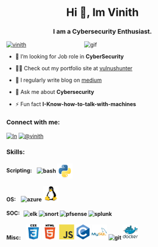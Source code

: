 <h1 align="center">Hi 👋, Im Vinith</h1>
<h3 align="center">I am a Cybersecurity Enthusiast.</h3>
<img src="https://media4.giphy.com/media/v1.Y2lkPTc5MGI3NjExd2owdnE2ejd0ajJhaWQ2NjY4a2doYjR3OTNtMWhoN3V2Z3Fhejl5YyZlcD12MV9pbnRlcm5hbF9naWZfYnlfaWQmY3Q9Zw/HzPtbOKyBoBFsK4hyc/giphy.gif" alt="gif" width="300" align="right">

<p align="left"> <a href="https://medium.com/@LazyGarfield1" target="_blank"><img src="https://img.shields.io/twitter/follow/vinithA1414?logo=twitter&style=for-the-badge" alt="vinith" /></a> </p>

- 🌱 I’m looking for Job role in **CyberSecurity**

- 👨‍💻 Check out my portfolio site at [vulnushunter](https://vulnushunter.github.io/Portfolio)

- 📝 I regularly write blog on [medium](https://medium.com/@LazyGarfield1)

- 💬 Ask me about **Cybersecurity**

- ⚡ Fun fact **I-Know-how-to-talk-with-machines**

<h3 align="left">Connect with me:</h3>
<p align="left">
<a href="https://www.linkedin.com/in/14vinith/" target="_blank"><img align="center" src="https://images.rawpixel.com/image_png_800/czNmcy1wcml2YXRlL3Jhd3BpeGVsX2ltYWdlcy93ZWJzaXRlX2NvbnRlbnQvbHIvdjk4Mi1kNS0xMF8xLnBuZw.png" alt="ln" height="30" width="40" /></a>
<a href="https://medium.com/@LazyGarfield1" target="_blank"><img align="center" src="https://raw.githubusercontent.com/rahuldkjain/github-profile-readme-generator/master/src/images/icons/Social/medium.svg" alt="@vinith" height="30" width="40" /></a>
</p>

<h3 align="left">Skills:</h3>

<h4 align="left">Scripting: &nbsp;&nbsp;
        <img src="https://www.vectorlogo.zone/logos/gnu_bash/gnu_bash-icon.svg" alt="bash" width="40" height="40" style="vertical-align: middle;"/>
        <img src="https://raw.githubusercontent.com/devicons/devicon/master/icons/python/python-original.svg" alt="python" width="40" height="40" style="vertical-align: middle;"/>
</h4>

<h4 align="left">OS: &nbsp;&nbsp;
        <img src="https://pentagram-production.imgix.net/ea053844-c063-4130-9425-4a193f82e1e3/ps_windows_01.jpg?rect=67%2C364%2C1665%2C1040&w=880&fit=crop&fm=jpg&q=70&auto=format&h=548" alt="azure" width="40" height="40"/>
        <img src="https://raw.githubusercontent.com/devicons/devicon/master/icons/linux/linux-original.svg" alt="linux" width="40" height="40"/>
</h4>

<h4 align="left">SOC:&nbsp;&nbsp;
    <img src="https://bulutistan.com/blog/wp-content/uploads/2023/09/elk-stack-nedir.jpeg" alt="elk" width="40" height="40" style="vertical-align: middle;"/>
    <img src="https://encrypted-tbn0.gstatic.com/images?q=tbn:ANd9GcSeMY4TDCWSeYc7qDbKu-VvxBYsMXwY3MKfCw&s" alt="snort" width="40" height="40" style="vertical-align: middle;"/>
    <img src="https://encrypted-tbn0.gstatic.com/images?q=tbn:ANd9GcTfTZ2Pry9zZMRkPhlX390F5oKio0m-dRjM0w&s" alt="pfsense" width="40" height="40" style="vertical-align: middle;"/>
    <img src="https://cdn.invicti.com/statics/img/techdoc/company-logos/splunk-logo.png" alt="splunk" width="40" height="40" style="vertical-align: middle;"/>
</h4>

<h4 align="left">Misc: &nbsp;&nbsp;
        <img src="https://raw.githubusercontent.com/devicons/devicon/master/icons/css3/css3-original-wordmark.svg" alt="css3" width="40" height="40"/>
        <img src="https://raw.githubusercontent.com/devicons/devicon/master/icons/html5/html5-original-wordmark.svg" alt="html5" width="40" height="40"/>
        <img src="https://raw.githubusercontent.com/devicons/devicon/master/icons/javascript/javascript-original.svg" alt="javascript" width="40" height="40"/>
        <img src="https://raw.githubusercontent.com/devicons/devicon/master/icons/c/c-original.svg" alt="c" width="40" height="40"/>
        <img src="https://raw.githubusercontent.com/devicons/devicon/master/icons/mysql/mysql-original-wordmark.svg" alt="mysql" width="40" height="40"/>
        <img src="https://www.vectorlogo.zone/logos/git-scm/git-scm-icon.svg" alt="git" width="40" height="40"/>
        <img src="https://raw.githubusercontent.com/devicons/devicon/master/icons/docker/docker-original-wordmark.svg" alt="docker" width="40" height="40"/>
</h4>



